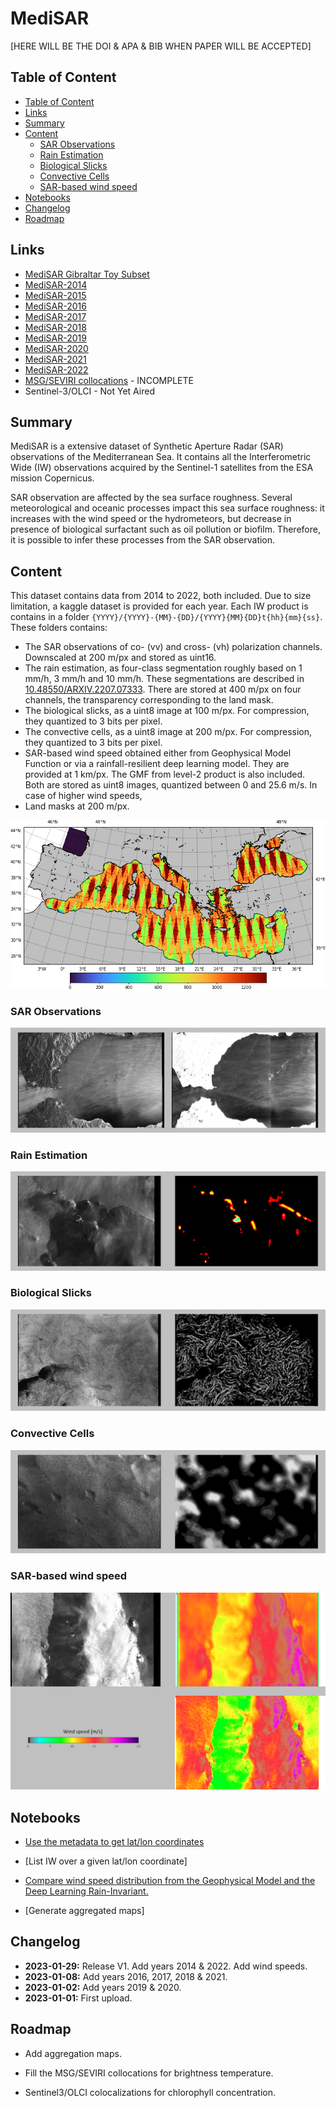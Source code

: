 # MediSAR

[HERE WILL BE THE DOI & APA & BIB WHEN PAPER WILL BE ACCEPTED]

## Table of Content

- [Table of Content](#table-of-content)
- [Links](#links)
- [Summary](#summary)
- [Content](#content)
    - [SAR Observations](#sar-observations)
    - [Rain Estimation](#rain-estimation)
    - [Biological Slicks](#biological-slicks)
    - [Convective Cells](#convective-cells)
    - [SAR-based wind speed](#sar-based-wind-speed)
- [Notebooks](#notebooks)
- [Changelog](#changelog)
- [Roadmap](#roadmap)

## Links

- [MediSAR Gibraltar Toy Subset](https://www.kaggle.com/rignak/medisarsubset)
- [MediSAR-2014](https://www.kaggle.com/rignak/medisar2015)
- [MediSAR-2015](https://www.kaggle.com/rignak/medisar2015)
- [MediSAR-2016](https://www.kaggle.com/rignak/medisar2016)
- [MediSAR-2017](https://www.kaggle.com/rignak/medisar2017)
- [MediSAR-2018](https://www.kaggle.com/rignak/medisar2018)
- [MediSAR-2019](https://www.kaggle.com/rignak/medisar2019)
- [MediSAR-2020](https://www.kaggle.com/rignak/medisar2020)
- [MediSAR-2021](https://www.kaggle.com/rignak/medisar2021)
- [MediSAR-2022](https://www.kaggle.com/rignak/medisar2021)
- [MSG/SEVIRI collocations](https://www.kaggle.com/datasets/rignak/medisar-seviri) - INCOMPLETE
- Sentinel-3/OLCI - Not Yet Aired

## Summary

MediSAR is a extensive dataset of Synthetic Aperture Radar (SAR) observations of the Mediterranean Sea. It contains all the Interferometric Wide (IW) observations acquired by the Sentinel-1 satellites from the ESA mission Copernicus.

SAR observation are affected by the sea surface roughness. Several meteorological and oceanic processes impact this sea surface roughness: it increases with the wind speed or the hydrometeors, but decrease in presence of biological surfactant such as oil pollution or biofilm. Therefore, it is possible to infer these processes from the SAR observation.

## Content

This dataset contains data from 2014 to 2022, both included. Due to size limitation, a kaggle dataset is provided for each year. Each IW product is contains in a folder `{YYYY}/{YYYY}-{MM}-{DD}/{YYYY}{MM}{DD}t{hh}{mm}{ss}`. These folders contains:

- The SAR observations of co- (vv) and cross- (vh) polarization channels. Downscaled at 200 m/px and stored as uint16.
- The rain estimation, as four-class segmentation roughly based on 1 mm/h, 3 mm/h and 10 mm/h. These segmentations are described in [10.48550/ARXIV.2207.07333](https://arxiv.org/abs/2207.07333). There are stored at 400 m/px on four channels, the transparency corresponding to the land mask.
- The biological slicks, as a uint8 image at 100 m/px. For compression, they quantized to 3 bits per pixel.
- The convective cells, as a uint8 image at 200 m/px. For compression, they quantized to 3 bits per pixel.
- SAR-based wind speed obtained either from Geophysical Model Function or via a rainfall-resilient deep learning model. They are provided at 1 km/px. The GMF from level-2 product is also included. Both are stored as uint8 images, quantized between 0 and 25.6 m/s. In case of higher wind speeds, 
- Land masks at 200 m/px.

![](readme/global.png)

### SAR Observations

![](readme/examples/20170421t181750.png)

### Rain Estimation

![](readme/examples/20171229t163858.png)

### Biological Slicks

![](readme/examples/20170316t172911.png)

### Convective Cells

![](readme/examples/20171218t044059.png)

### SAR-based wind speed

![](readme/examples/20211207t155813.png)

## Notebooks

- [Use the metadata to get lat/lon coordinates](notebooks/use_metadata.ipynb)

- [List IW over a given lat/lon coordinate]

- [Compare wind speed distribution from the Geophysical Model and the Deep Learning Rain-Invariant.](notebooks/deep_learning_wind_speed_vs_gmf.ipynb)

- [Generate aggregated maps]



## Changelog

- **2023-01-29:** Release V1. Add years 2014 & 2022. Add wind speeds.
- **2023-01-08:** Add years 2016, 2017, 2018 & 2021.
- **2023-01-02:** Add years 2019 & 2020.
- **2023-01-01:** First upload. 

## Roadmap

- Add aggregation maps.

- Fill the MSG/SEVIRI collocations for brightness temperature.

- Sentinel3/OLCI colocalizations for chlorophyll concentration.

